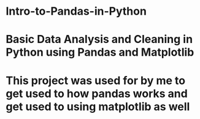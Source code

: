 # Intro-to-Pandas-in-Python
<h1> Basic Data Analysis and Cleaning in Python using Pandas and Matplotlib <h1>

This project was used for by me to get used to how pandas works and get used to using matplotlib as well 


